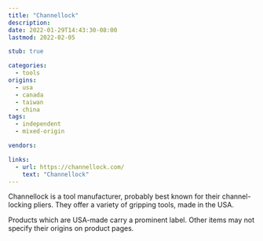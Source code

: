 ```yaml
---
title: "Channellock"
description:
date: 2022-01-29T14:43:30-08:00
lastmod: 2022-02-05

stub: true

categories:
  - tools
origins:
  - usa
  - canada
  - taiwan
  - china
tags:
  - independent
  - mixed-origin

vendors:

links:
  - url: https://channellock.com/
    text: "Channellock"
---
```


Channellock is a tool manufacturer, probably best known for their
channel-locking pliers. They offer a variety of gripping tools, made in the USA.

Products which are USA-made carry a prominent label. Other items may not specify
their origins on product pages.
